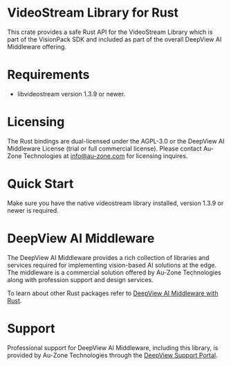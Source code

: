 # VideoStream Library for Rust

This crate provides a safe Rust API for the VideoStream Library which is part of the VisionPack SDK and included as part of the overall DeepView AI Middleware offering.

# Requirements

- libvideostream version 1.3.9 or newer.

# Licensing

The Rust bindings are dual-licensed under the AGPL-3.0 or the DeepView AI Middleware License (trial or full commercial license).  Please contact Au-Zone Technologies at info@au-zone.com for licensing inquires.

# Quick Start

Make sure you have the native videostream library installed, version 1.3.9 or newer is required.

# DeepView AI Middleware

The DeepView AI Middleware provides a rich collection of libraries and services required for implementing vision-based AI solutions at the edge.  The middleware is a commercial solution offered by Au-Zone Technologies along with profession support and design services.

To learn about other Rust packages refer to [DeepView AI Middleware with Rust][1].

# Support

Professional support for DeepView AI Middleware, including this library, is provided by Au-Zone Technologies through the [DeepView Support Portal][2].

[1]: https://support.deepviewml.com
[2]: https://support.deepviewml.com
